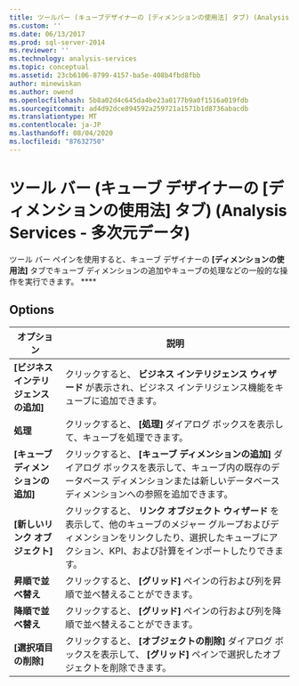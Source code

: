 ```yaml
---
title: ツールバー (キューブデザイナーの [ディメンションの使用法] タブ) (Analysis Services-多次元データ) |Microsoft Docs
ms.custom: ''
ms.date: 06/13/2017
ms.prod: sql-server-2014
ms.reviewer: ''
ms.technology: analysis-services
ms.topic: conceptual
ms.assetid: 23cb6106-8799-4157-ba5e-408b4fbd8fbb
author: minewiskan
ms.author: owend
ms.openlocfilehash: 5b8a02d4c645da4be23a0177b9a0f1516a019fdb
ms.sourcegitcommit: ad4d92dce894592a259721a1571b1d8736abacdb
ms.translationtype: MT
ms.contentlocale: ja-JP
ms.lasthandoff: 08/04/2020
ms.locfileid: "87632750"
---
```

# <a name="toolbar-dimension-usage-tab-cube-designer-analysis-services---multidimensional-data"></a>ツール バー (キューブ デザイナーの [ディメンションの使用法] タブ) (Analysis Services - 多次元データ)
  ツール バー ペインを使用すると、キューブ デザイナーの **[ディメンションの使用法]** タブでキューブ ディメンションの追加やキューブの処理などの一般的な操作を実行できます。 ****  
  
## <a name="options"></a>Options  
  
|オプション|説明|  
|------------|-----------------|  
|**[ビジネス インテリジェンスの追加]**|クリックすると、 **ビジネス インテリジェンス ウィザード** が表示され、ビジネス インテリジェンス機能をキューブに追加できます。|  
|**処理**|クリックすると、 **[処理]** ダイアログ ボックスを表示して、キューブを処理できます。|  
|**[キューブ ディメンションの追加]**|クリックすると、 **[キューブ ディメンションの追加]** ダイアログ ボックスを表示して、キューブ内の既存のデータベース ディメンションまたは新しいデータベース ディメンションへの参照を追加できます。|  
|**[新しいリンク オブジェクト]**|クリックすると、 **リンク オブジェクト ウィザード** を表示して、他のキューブのメジャー グループおよびディメンションをリンクしたり、選択したキューブにアクション、KPI、および計算をインポートしたりできます。|  
|**昇順で並べ替え**|クリックすると、 **[グリッド]** ペインの行および列を昇順で並べ替えることができます。|  
|**降順で並べ替え**|クリックすると、 **[グリッド]** ペインの行および列を降順で並べ替えることができます。|  
|**[選択項目の削除]**|クリックすると、 **[オブジェクトの削除]** ダイアログ ボックスを表示して、 **[グリッド]** ペインで選択したオブジェクトを削除できます。|  
  
  
